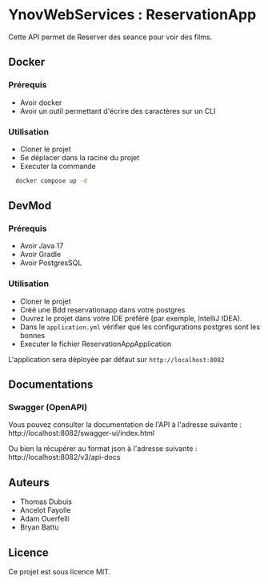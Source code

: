 # YnovWebServices : ReservationApp

Cette API permet de Reserver des seance pour voir des films.

## Docker

### Prérequis

- Avoir docker
- Avoir un outil permettant d'écrire des caractères sur un CLI

### Utilisation

- Cloner le projet
- Se déplacer dans la racine du projet
- Executer la commande
 ```sh
   docker compose up -d
```

## DevMod

### Prérequis

- Avoir Java 17
- Avoir Gradle
- Avoir PostgresSQL

### Utilisation 

- Cloner le projet
- Créé une Bdd reservationapp dans votre postgres
- Ouvrez le projet dans votre IDE préféré (par exemple, IntelliJ IDEA).
- Dans le `application.yml` vérifier que les configurations postgres sont les bonnes
- Executer le fichier ReservationAppApplication

L'application sera déployée par défaut sur `http://localhost:8082`

## Documentations

### Swagger (OpenAPI)

Vous pouvez consulter la documentation de l'API à l'adresse suivante : http://localhost:8082/swagger-ui/index.html

Ou bien la récupérer au format json à l'adresse suivante : http://localhost:8082/v3/api-docs

## Auteurs

- Thomas Dubuis
- Ancelot Fayolle
- Adam Ouerfelli
- Bryan Battu

## Licence

Ce projet est sous licence MIT.
